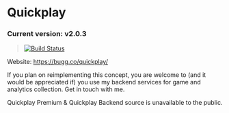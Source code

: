 # Quickplay
### Current version: v2.0.3

> [![Build Status](https://travis-ci.org/bugfroggy/Quickplay2.0.svg?branch=1.12.2)](https://travis-ci.org/bugfroggy/Quickplay2.0)

Website: https://bugg.co/quickplay/

If you plan on reimplementing this concept, you are welcome to (and it would be appreciated if) you use my backend services for game and analytics collection. Get in touch with me.

Quickplay Premium & Quickplay Backend source is unavailable to the public.

